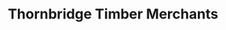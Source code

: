 ---
title: "Thornbridge Timber Merchants"
url: /edinburgh/thornbridge-timber-merchants/
shop: trade
---